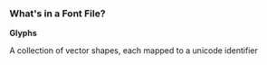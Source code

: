 ### What's in a Font File?

**Glyphs**

A collection of vector shapes,
each mapped to a unicode identifier
